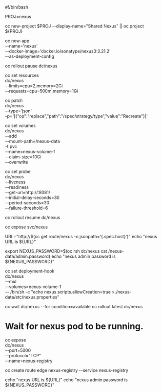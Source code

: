 #!/bin/bash

PROJ=nexus

oc new-project $PROJ --display-name="Shared Nexus" || oc project ${PROJ}

oc new-app \
  --name='nexus' \
  --docker-image='docker.io/sonatype/nexus3:3.21.2' \
  --as-deployment-config

oc rollout pause dc/nexus

oc set resources \
  dc/nexus \
  --limits=cpu=2,memory=2Gi \
  --requests=cpu=500m,memory=1Gi

oc patch \
  dc/nexus \
  --type='json' \
  -p='[{"op":"replace","path":"/spec/strategy/type","value":"Recreate"}]'

oc set volumes \
  dc/nexus \
  --add \
  --mount-path=/nexus-data \
  -t pvc \
  --name=nexus-volume-1 \
  --claim-size=10Gi \
  --overwrite

oc set probe \
  dc/nexus \
  --liveness \
  --readiness \
  --get-url=http://:8081/ \
  --initial-delay-seconds=30 \
  --period-seconds=30 \
  --failure-threshold=6

oc rollout resume dc/nexus

oc expose svc/nexus

URL="http://$(oc get route/nexus -o jsonpath='{.spec.host}')"
echo "nexus URL is ${URL}"

export NEXUS_PASSWORD=$(oc rsh dc/nexus cat /nexus-data/admin.password)
echo "nexus admin password is ${NEXUS_PASSWORD}"

oc set deployment-hook \
  dc/nexus \
  --mid \
  --volumes=nexus-volume-1 \
  -- /bin/sh -c "echo nexus.scripts.allowCreation=true >./nexus-data/etc/nexus.properties"

oc wait dc/nexus --for condition=available
oc rollout latest dc/nexus

# Wait for nexus pod to be running. 

oc expose \
  dc/nexus \
  --port=5000 \
  --protocol="TCP" \
  --name=nexus-registry

oc create route edge nexus-registry --service nexus-registry

echo "nexus URL is ${URL}"
echo "nexus admin password is ${NEXUS_PASSWORD}"

